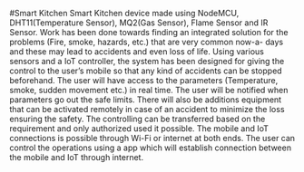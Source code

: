 #Smart Kitchen
Smart Kitchen device made using NodeMCU, DHT11(Temperature Sensor), MQ2(Gas Sensor), Flame Sensor and IR Sensor.
Work has been done towards finding an integrated solution for the problems (Fire, smoke, hazards, etc.) that are very common now-a- days and these may lead to accidents and even loss of life. Using various sensors and a IoT controller, the system has been designed for giving the control to the user’s mobile so that any kind of accidents can be stopped beforehand. The user will have access to the parameters (Temperature, smoke, sudden movement etc.) in real time. The user will be notified when parameters go out the safe limits. There will also be additions equipment that can be activated remotely in case of an accident to minimize the loss ensuring the safety. The controlling can be transferred based on the requirement and only authorized used it possible. The mobile and IoT connections is possible through Wi-Fi or internet at both ends. The user can control the operations using a app which will establish connection between the mobile and IoT through internet.

